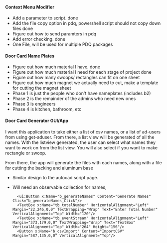 #### Context Menu Modifier
- Add a parameter to script. done
- Add the file copy option in pdq, powershell script should not copy down files done
- Figure out how to send paramters in pdq 
- Add error checking. done
- One File, will be used for multiple PDQ packages
#### Door Card Name Plates
- Figure out how much material I have. done
- Figure out how much material I need for each stage of project done
- Figure out how many swoops/ rectangles can fit on one sheet
- Figure out how much magnet we actually need to cut, make a template for cutting the magnet sheet
- Phase 1 is just the people who don't have nameplates (includes b2)
- Phase 2 is the remainder of the admins who need new ones
- Phase 3 is engineers
- Phase 4 is kitchen, bathroom, etc

#### Door Card Generator GUI/App
I want this application to take either a list of csv names, or a list of ad-users from using get-aduser. From there, a list view will be generated of all the names. With the listview generated, the user can select what names they want to work on from the list view. You will also select if you want to make rectangle or swoop.

From there, the app will generate the files with each names, along with a file for cutting the backing and aluminum base

- Similar design to the autocad script page.
- Will need an observable collection for names, 


        <ui:Button x:Name="b_generateNames" Content="Generate Names"  Click="b_generateNames_Click"/>
        <TextBox x:Name="tb_totalNumber" HorizontalAlignment="Left" Margin="22,246,0,0" TextWrapping="Wrap" Text="Enter Total Number" VerticalAlignment="Top" Width="120"/>
        <TextBox x:Name="tb_eventStream" HorizontalAlignment="Left" Margin="373,179,0,0" TextWrapping="Wrap" Text="TextBox" VerticalAlignment="Top" Width="264" Height="156"/>
        <Button x:Name="b_csvImport" Content="ImportCSV" Margin="587,135,0,0" VerticalAlignment="Top"/>